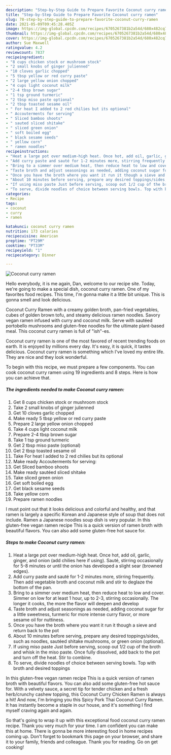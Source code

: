 ```yaml
---
description: "Step-by-Step Guide to Prepare Favorite Coconut curry ramen"
title: "Step-by-Step Guide to Prepare Favorite Coconut curry ramen"
slug: 78-step-by-step-guide-to-prepare-favorite-coconut-curry-ramen
date: 2021-05-09T09:45:28.405Z
image: https://img-global.cpcdn.com/recipes/6705267381b2a54d/680x482cq70/coconut-curry-ramen-recipe-main-photo.jpg
thumbnail: https://img-global.cpcdn.com/recipes/6705267381b2a54d/680x482cq70/coconut-curry-ramen-recipe-main-photo.jpg
cover: https://img-global.cpcdn.com/recipes/6705267381b2a54d/680x482cq70/coconut-curry-ramen-recipe-main-photo.jpg
author: Sue Maxwell
ratingvalue: 4.2
reviewcount: 7837
recipeingredient:
- "8 cups chicken stock or mushroom stock"
- "2 small knobs of ginger julienned"
- "10 cloves garlic chopped"
- "5 tbsp yellow or red curry paste"
- "2 large yellow onion chopped"
- "4 cups light coconut milk"
- "2-4 tbsp brown sugar"
- "1 tsp ground turmeric"
- "2 tbsp miso paste optional"
- "2 tbsp toasted sesame oil"
- " For heat I added to 2 red chilies but its optional"
- " Accouterments for serving"
- " Sliced bamboo shoots"
- " sauted sliced shitake"
- " sliced green onion"
- " soft boiled egg"
- " black sesame seeds"
- " yellow corn"
- " ramen noodles"
recipeinstructions:
- "Heat a large pot over medium-high heat. Once hot, add oil, garlic, ginger, and onion (add chilies here if using). Sauté, stirring occasionally for 5-8 minutes or until the onion has developed a slight sear (browned edges)."
- "Add curry paste and sauté for 1-2 minutes more, stirring frequently. Then add vegetable broth and coconut milk and stir to deglaze the bottom of the pan."
- "Bring to a simmer over medium heat, then reduce heat to low and cover. Simmer on low for at least 1 hour, up to 2-3, stirring occasionally. The longer it cooks, the more the flavor will deepen and develop"
- "Taste broth and adjust seasonings as needed, adding coconut sugar for a little sweetness, turmeric for more intense curry flavor, or more sesame oil for nuttiness."
- "Once you have the broth where you want it run it though a sieve and return back to the pot"
- "About 10 minutes before serving, prepare any desired toppings/sides, such as noodles, sautéed shitake mushrooms, or green onion (optional)."
- "If using miso paste Just before serving, scoop out 1/2 cup of the broth and whisk in the miso paste. Once fully dissolved, add back to the pot and turn off the heat. Stir to combine."
- "To serve, divide noodles of choice between serving bowls. Top with broth and desired toppings"
categories:
- Recipe
tags:
- coconut
- curry
- ramen

katakunci: coconut curry ramen 
nutrition: 173 calories
recipecuisine: American
preptime: "PT29M"
cooktime: "PT33M"
recipeyield: "1"
recipecategory: Dinner

---
```



![Coconut curry ramen](https://img-global.cpcdn.com/recipes/6705267381b2a54d/680x482cq70/coconut-curry-ramen-recipe-main-photo.jpg)

Hello everybody, it is me again, Dan, welcome to our recipe site. Today, we're going to make a special dish, coconut curry ramen. One of my favorites food recipes. This time, I'm gonna make it a little bit unique. This is gonna smell and look delicious.

Coconut Curry Ramen with a creamy golden broth, pan-fried vegetables, cubes of golden brown tofu, and steamy delicious ramen noodles. Savory vegan ramen infused with curry and coconut milk. Serve with sautéed portobello mushrooms and gluten-free noodles for the ultimate plant-based meal. This coconut curry ramen is full of &#34;ish&#34;-es.

Coconut curry ramen is one of the most favored of recent trending foods on earth. It is enjoyed by millions every day. It's easy, it is quick, it tastes delicious. Coconut curry ramen is something which I've loved my entire life. They are nice and they look wonderful.


To begin with this recipe, we must prepare a few components. You can cook coconut curry ramen using 19 ingredients and 8 steps. Here is how you can achieve that.

<!--inarticleads1-->

##### The ingredients needed to make Coconut curry ramen:

1. Get 8 cups chicken stock or mushroom stock
1. Take 2 small knobs of ginger julienned
1. Get 10 cloves garlic chopped
1. Make ready 5 tbsp yellow or red curry paste
1. Prepare 2 large yellow onion chopped
1. Take 4 cups light coconut milk
1. Prepare 2-4 tbsp brown sugar
1. Take 1 tsp ground turmeric
1. Get 2 tbsp miso paste (optional)
1. Get 2 tbsp toasted sesame oil
1. Take  For heat I added to 2 red chilies but its optional
1. Make ready  Accouterments for serving:
1. Get  Sliced bamboo shoots
1. Make ready  sautéed sliced shitake
1. Take  sliced green onion
1. Get  soft boiled egg
1. Get  black sesame seeds
1. Take  yellow corn
1. Prepare  ramen noodles


I must point out that it looks delicious and colorful and healthy, and that ramen is largely a specific Korean and Japanese style of soup that does not include. Ramen a Japanese noodles soup dish is very popular. In this gluten-free vegan ramen recipe This is a quick version of ramen broth with beautiful flavors. You can also add some gluten-free hot sauce for. 

<!--inarticleads2-->

##### Steps to make Coconut curry ramen:

1. Heat a large pot over medium-high heat. Once hot, add oil, garlic, ginger, and onion (add chilies here if using). Sauté, stirring occasionally for 5-8 minutes or until the onion has developed a slight sear (browned edges).
1. Add curry paste and sauté for 1-2 minutes more, stirring frequently. Then add vegetable broth and coconut milk and stir to deglaze the bottom of the pan.
1. Bring to a simmer over medium heat, then reduce heat to low and cover. Simmer on low for at least 1 hour, up to 2-3, stirring occasionally. The longer it cooks, the more the flavor will deepen and develop
1. Taste broth and adjust seasonings as needed, adding coconut sugar for a little sweetness, turmeric for more intense curry flavor, or more sesame oil for nuttiness.
1. Once you have the broth where you want it run it though a sieve and return back to the pot
1. About 10 minutes before serving, prepare any desired toppings/sides, such as noodles, sautéed shitake mushrooms, or green onion (optional).
1. If using miso paste Just before serving, scoop out 1/2 cup of the broth and whisk in the miso paste. Once fully dissolved, add back to the pot and turn off the heat. Stir to combine.
1. To serve, divide noodles of choice between serving bowls. Top with broth and desired toppings


In this gluten-free vegan ramen recipe This is a quick version of ramen broth with beautiful flavors. You can also add some gluten-free hot sauce for. With a velvety sauce, a secret tip for tender chicken and a fresh herb/crunchy cashew topping, this Coconut Curry Chicken Ramen is always a hit! And now, I&#39;m bringing you this Spicy Pork Thai Coconut Curry Ramen. It has instantly become a staple in our house, and it&#39;s something I find myself craving again and again. 

So that's going to wrap it up with this exceptional food coconut curry ramen recipe. Thank you very much for your time. I am confident you can make this at home. There is gonna be more interesting food in home recipes coming up. Don't forget to bookmark this page on your browser, and share it to your family, friends and colleague. Thank you for reading. Go on get cooking!

